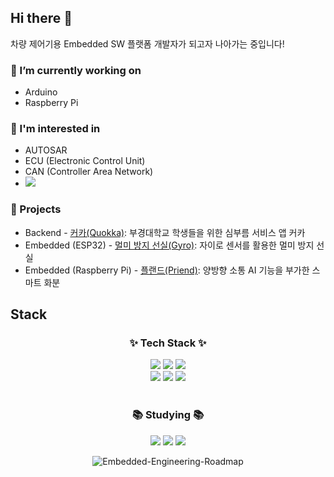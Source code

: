 ## Hi there 👋
차량 제어기용 Embedded SW 플랫폼 개발자가 되고자 나아가는 중입니다!

### 🔭 I’m currently working on
- Arduino
- Raspberry Pi

### 🤔 I'm interested in
- AUTOSAR
- ECU (Electronic Control Unit)
- CAN (Controller Area Network)
- [<img src="https://img.shields.io/badge/f1-E10600?style=for-the-badge&logo=f1&logoColor=white">](https://www.formula1.com/en/racing/2024)

### 📌 Projects
- Backend - [커카(Quokka)](https://github.com/pknu-wap/Quokka): 부경대학교 학생들을 위한 심부름 서비스 앱 커카
- Embedded (ESP32) - [멀미 방지 선실(Gyro)](https://github.com/wkdghdwns199/gyroscope-boat-room): 자이로 센서를 활용한 멀미 방지 선실
- Embedded (Raspberry Pi) - [플랜드(Priend)](https://github.com/pknu-wap/PRIEND_Embedded): 양방향 소통 AI 기능을 부가한 스마트 화분

## Stack
<h3 align="center">✨ Tech Stack ✨</h3>
<div align=center>
  <img src="https://img.shields.io/badge/c-A8B9CC?style=for-the-badge&logo=C&logoColor=white">
  <img src="https://img.shields.io/badge/java-007396?style=for-the-badge&logo=java&logoColor=white">
  <img src="https://img.shields.io/badge/python-3776AB?style=for-the-badge&logo=python&logoColor=white">
  <br>

<div align=center>
  <img src="https://img.shields.io/badge/arduino-00878F?style=for-the-badge&logo=arduino&logoColor=white">
  <img src="https://img.shields.io/badge/espressif-E7352C?style=for-the-badge&logo=espressif&logoColor=white">
  <img src="https://img.shields.io/badge/raspberry pi-A22846?style=for-the-badge&logo=raspberrypi&logoColor=white">
  </div>
  
<br>

<h3 align="center">📚 Studying 📚</h3>
<div align="center">
  <img src="https://img.shields.io/badge/arm keil-394049?style=for-the-badge&logo=armkeil&logoColor=white">
  <img src="https://img.shields.io/badge/C++-00599C?style=for-the-badge&logo=cplusplus&logoColor=white">
  <img src="https://img.shields.io/badge/linux-FCC624?style=for-the-badge&logo=linux&logoColor=white">
</div>

![Embedded-Engineering-Roadmap](https://github.com/user-attachments/assets/261bfad3-cf48-4c78-aa46-f2e8bd3aef23)
